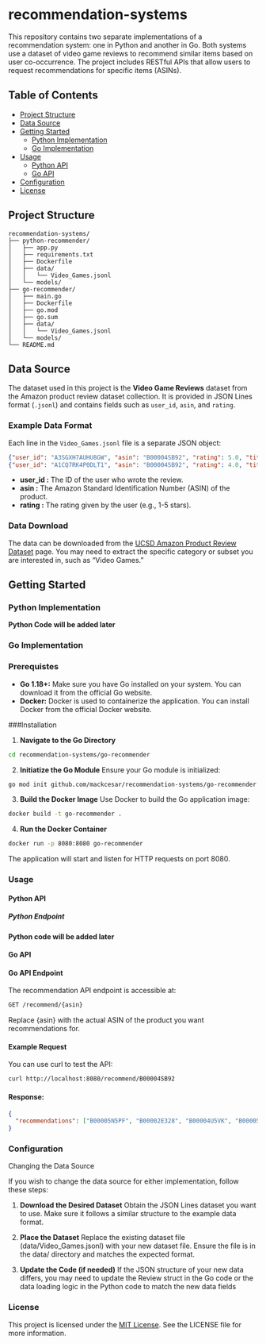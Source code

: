 # recommendation-systems

This repository contains two separate implementations of a recommendation system: one in Python and another in Go. Both systems use a dataset of video game reviews to recommend similar items based on user co-occurrence. The project includes RESTful APIs that allow users to request recommendations for specific items (ASINs).

## Table of Contents
- [Project Structure](#project-structure)
- [Data Source](#data-source)
- [Getting Started](#getting-started)
    - [Python Implementation](#python-implementation)
    - [Go Implementation](#go-implementation)
- [Usage](#usage)
    - [Python API](#python-api)
    - [Go API](#go-api)
- [Configuration](#configuration)
- [License](#license)

## Project Structure
```
recommendation-systems/
├── python-recommender/
│   ├── app.py
│   ├── requirements.txt
│   ├── Dockerfile
│   ├── data/
│   │   └── Video_Games.jsonl
│   └── models/
├── go-recommender/
│   ├── main.go
│   ├── Dockerfile
│   ├── go.mod
│   ├── go.sum
│   ├── data/
│   │   └── Video_Games.jsonl
│   └── models/
└── README.md
```

## Data Source

The dataset used in this project is the **Video Game Reviews** dataset from the Amazon product review dataset collection. It is provided in JSON Lines format (`.jsonl`) and contains fields such as `user_id`, `asin`, and `rating`.

### Example Data Format

Each line in the `Video_Games.jsonl` file is a separate JSON object:

```json
{"user_id": "A3SGXH7AUHU8GW", "asin": "B00004SB92", "rating": 5.0, "title": "Great Game!", "text": "I loved this game. It was really fun to play.", "timestamp": "2023-01-01"}
{"user_id": "A1CQ7RK4P0DLT1", "asin": "B00004SB92", "rating": 4.0, "title": "Good Game", "text": "Enjoyable gameplay but a bit short.", "timestamp": "2023-01-02"}
```
+ **user_id :** The ID of the user who wrote the review.
+ **asin :** The Amazon Standard Identification Number (ASIN) of the product.
+ **rating :** The rating given by the user (e.g., 1-5 stars).
### Data Download
The data can be downloaded from the [UCSD Amazon Product Review Dataset](https://cseweb.ucsd.edu/~jmcauley/datasets.html#amazon_reviews) page. You may need to extract the specific category or subset you are interested in, such as “Video Games.”

## Getting Started

### Python Implementation

**Python Code will be added later**

### Go Implementation
### Prerequistes
	
+ **Go 1.18+:** Make sure you have Go installed on your system. You can download it from the official Go website.
+ **Docker:** Docker is used to containerize the application. You can install Docker from the official Docker website.

###Installation

1. **Navigate to the Go Directory**
```bash
cd recommendation-systems/go-recommender
```
2. **Initiatize the Go Module**
Ensure your Go module is initialized:
```bash
go mod init github.com/mackcesar/recommendation-systems/go-recommender
```
3. **Build the Docker Image**
Use Docker to build the Go application image:
```bash
docker build -t go-recommender .
```
4. **Run the Docker Container**
```bash
docker run -p 8080:8080 go-recommender
```
The application will start and listen for HTTP requests on port 8080.

### Usage
#### Python API
##### Python Endpoint
**Python code will be added later**
#### Go API
#### Go API Endpoint
The recommendation API endpoint is accessible at:

```bash
GET /recommend/{asin}
```
Replace {asin} with the actual ASIN of the product you want recommendations for.

#### Example Request
You can use curl to test the API:
```bash
curl http://localhost:8080/recommend/B00004SB92
```
#### Response:
```json
{
  "recommendations": ["B00005N5PF", "B00002E328", "B00004U5VK", "B00005N5PM", "B00004YKZT"]
}
```
### Configuration

Changing the Data Source

If you wish to change the data source for either implementation, follow these steps:

1.	**Download the Desired Dataset**
Obtain the JSON Lines dataset you want to use. Make sure it follows a similar structure to the example data format.

2. **Place the Dataset**
Replace the existing dataset file (data/Video_Games.jsonl) with your new dataset file. Ensure the file is in the data/ directory and matches the expected format.

3. **Update the Code (if needed)**
If the JSON structure of your new data differs, you may need to update the Review struct in the Go code or the data loading logic in the Python code to match the new data fields


### License
This project is licensed under the [MIT License](https://github.com/git/git-scm.com/blob/main/MIT-LICENSE.txt). See the LICENSE file for more information.
